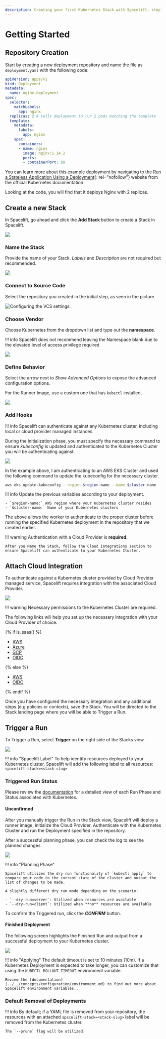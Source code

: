 ```yaml
---
description: Creating your first Kubernetes Stack with Spacelift, step by step.
---
```


# Getting Started

## Repository Creation

Start by creating a new deployment repository and name the file as `deployment.yaml` with the following code:

```yaml
apiVersion: apps/v1
kind: Deployment
metadata:
  name: nginx-deployment
spec:
  selector:
    matchLabels:
      app: nginx
  replicas: 2 # tells deployment to run 2 pods matching the template
  template:
    metadata:
      labels:
        app: nginx
    spec:
      containers:
      - name: nginx
        image: nginx:1.14.2
        ports:
        - containerPort: 80
```

You can learn more about this example deployment by navigating to the [Run a Stateless Application Using a Deployment](https://kubernetes.io/docs/tasks/run-application/run-stateless-application-deployment/){: rel="nofollow"} website from the official Kubernetes documentation.

Looking at the code, you will find that it deploys Nginx with 2 replicas.

## Create a new Stack

In Spacelift, go ahead and click the **Add Stack** button to create a Stack in Spacelift.

![](../../assets/screenshots/Create_Stack_Screenshot.png)

### Name the Stack

Provide the name of your Stack. _Labels_ and _Description_ are not required but recommended.

![](../../assets/screenshots/Stack_Name_Screenshot.png)

### Connect to Source Code

Select the repository you created in the initial step, as seen in the picture.

![Configuring the VCS settings.](../../assets/screenshots/Connect_to_Source_code_Screenshot.png) 

### Choose Vendor

Choose Kubernetes from the dropdown list and type out the **namespace**.

!!! info
    Spacelift does not recommend leaving the Namespace blank due to the elevated level of access privilege required.

![](../../assets/screenshots/Choose_Vendor_Screenshot.png)

### Define Behavior

Select the arrow next to _Show Advanced Options_ to expose the advanced configuration options.

For the Runner Image, use a custom one that has `kubectl` installed.

![](../../assets/screenshots/Define_Behavior_Screenshot.png)

### Add Hooks

!!! info
    Spacelift can authenticate against any Kubernetes cluster, including local or cloud provider managed instances.

During the initialization phase, you must specify the necessary command to ensure _kubeconfig_ is updated and authenticated to the Kubernetes Cluster you will be authenticating against.

![](../../assets/screenshots/Add_Hooks_Screenshot.png)

In the example above, I am authenticating to an AWS EKS Cluster and used the following command to update the kubeconfig for the necessary cluster.

```bash
aws eks update-kubeconfig --region $region-name --name $cluster-name
```

!!! info
    Update the previous variables according to your deployment.

    - `$region-name:` AWS region where your Kubernetes cluster resides
    - `$cluster-name:` Name of your Kubernetes clusters

The above allows the worker to authenticate to the proper cluster before running the specified Kubernetes deployment in the repository that we created earlier.

!!! warning
    Authentication with a Cloud Provider is **required**.

    After you Name the Stack, follow the Cloud Integrations section to ensure Spacelift can authenticate to your Kubernetes Cluster.

## Attach Cloud Integration

To authenticate against a Kubernetes cluster provided by Cloud Provider managed service, Spacelift requires integration with the associated Cloud Provider.

![](../../assets/screenshots/Add_Cloud_Integration_Screenshot.png)

!!! warning
    Necessary permissions to the Kubernetes Cluster are required.

The following links will help you set up the necessary integration with your Cloud Provider of choice.

{% if is_saas() %}

- [AWS](../../integrations/cloud-providers/aws.md)
- [Azure](../../integrations/cloud-providers/azure.md)
- [GCP](../../integrations/cloud-providers/gcp.md)
- [OIDC](../../integrations/cloud-providers/oidc/README.md)

{% else %}

- [AWS](../../integrations/cloud-providers/aws.md)
- [OIDC](../../integrations/cloud-providers/oidc/README.md)

{% endif %}

Once you have configured the necessary integration and any additional steps (e.g policies or contexts), save the Stack.  You will be directed to the Stack landing page where you will be able to Trigger a Run.

## Trigger a Run

To Trigger a Run, select _**Trigger**_ on the right side of the Stacks view.

![](../../assets/screenshots/Stack_Tracked_Run_View_Screenshot.png)

!!! info "Spacelift Label"
    To help identify resources deployed to your Kubernetes cluster, Spacelift will add the following label to all resources: `spacelift-stack=<stack-slug>`

### Triggered Run Status

Please review the [documentation](../../concepts/run/README.md#common-run-states) for a detailed view of each Run Phase and Status associated with Kubernetes.

#### Unconfirmed

After you manually trigger the Run in the Stack view, Spacelift will deploy a runner image, initialize the Cloud Provider, Authenticate with the Kubernetes Cluster and run the Deployment specified in the repository.

After a successful planning phase, you can check the log to see the planned changes.

![](../../assets/screenshots/k8s-unconfirmed.png)

!!! info "Planning Phase"

    Spacelift utilizes the dry run functionality of `kubectl apply` to compare your code to the current state of the cluster and output the list of changes to be made.

    A slightly different dry run mode depending on the scenario:

    - `--dry-run=server`: Utilized when resources are available
    - `--dry-run=client`: Utilized when **no** resources are available

To confirm the Triggered run, click the _**CONFIRM**_ button.

#### Finished Deployment

The following screen highlights the Finished Run and output from a successful deployment to your Kubernetes cluster.

![](../../assets/screenshots/k8s-finished.png)

!!! info "Applying"
    The default timeout is set to 10 minutes (10m). If a Kubernetes Deployment is expected to take longer, you can customize that using the `KUBECTL_ROLLOUT_TIMEOUT` environment variable.

    Review the [documentation](../../concepts/configuration/environment.md) to find out more about Spacelift environment variables..

### Default Removal of Deployments

!!! info
    By default; if a YAML file is removed from your repository, the resources with an attached `spacelift-stack=<stack-slug>` label will be removed from the Kubernetes cluster.

    The `--prune` flag will be utilized.
